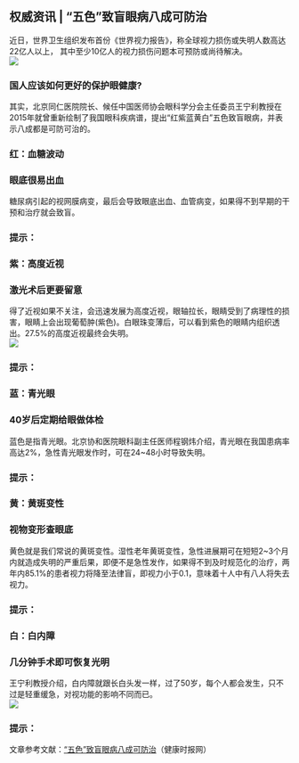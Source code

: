 ## 权威资讯 | “五色”致盲眼病八成可防治  
近日，世界卫生组织发布首份《世界视力报告》，称全球视力损伤或失明人数高达22亿人以上， 其中至少10亿人的视力损伤问题本可预防或尚待解决。  
![](http://cdncms.v-keep.cn/wp-content/uploads/2019/10/timg-4.jpg)  
### 国人应该如何更好的保护眼健康?  
其实，北京同仁医院院长、候任中国医师协会眼科学分会主任委员王宁利教授在2015年就曾重新绘制了我国眼科疾病谱，提出“红紫蓝黄白”五色致盲眼病，并表示八成都是可防可治的。  
### 红：血糖波动  
### 眼底很易出血  
糖尿病引起的视网膜病变，最后会导致眼底出血、血管病变，如果得不到早期的干预和治疗就会致盲。  
### 提示：  
### 紫：高度近视  
### 激光术后更要留意  
得了近视如果不关注，会迅速发展为高度近视，眼轴拉长，眼睛受到了病理性的损害，眼睛上会出现葡萄肿(紫色)。白眼珠变薄后，可以看到紫色的眼睛内组织透出。27.5%的高度近视最终会失明。  
![](http://cdncms.v-keep.cn/wp-content/uploads/2019/10/u33258532082404501828fm26gp0.jpg)  
### 提示：  
### 蓝：青光眼  
### 40岁后定期给眼做体检  
蓝色是指青光眼。北京协和医院眼科副主任医师程钢炜介绍，青光眼在我国患病率高达2%，急性青光眼发作时，可在24~48小时导致失明。  
### 提示：  
### 黄：黄斑变性  
### 视物变形查眼底  
黄色就是我们常说的黄斑变性。湿性老年黄斑变性，急性进展期可在短短2~3个月内就造成失明的严重后果，即便不是急性发作，如果得不到及时规范化的治疗，两年内85.1%的患者视力将降至法律盲，即视力小于0.1，意味着十人中有八人将失去视力。  
### 提示：  
### 白：白内障  
### 几分钟手术即可恢复光明  
王宁利教授介绍，白内障就跟长白头发一样，过了50岁，每个人都会发生，只不过是轻重缓急，对视功能的影响不同而已。  
![](http://cdncms.v-keep.cn/wp-content/uploads/2019/10/timg54-1.jpg)  
### 提示：  
文章参考文献：<a href="http://www.jksb.com.cn/html/2019/diseasenews_1013/141553.html">“五色”致盲眼病八成可防治</a>（健康时报网）  
   
